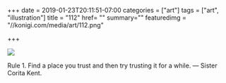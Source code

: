 +++
date = 2019-01-23T20:11:51-07:00
categories = ["art"]
tags = ["art", "illustration"]
title = "112"
href= ""
summary=""
featuredimg = "//konigi.com/media/art/112.png"

+++

<img src="//konigi.com/media/art/112.png" />

Rule 1. Find a place you trust and then try trusting it for a while.
&#8212; Sister Corita Kent.
